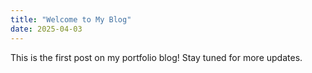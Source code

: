 ```yaml
---
title: "Welcome to My Blog"
date: 2025-04-03
---
```


This is the first post on my portfolio blog! Stay tuned for more updates.

